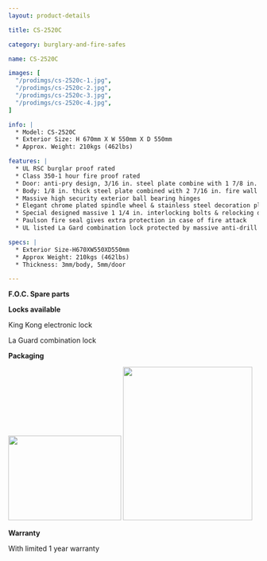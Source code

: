 ```yaml
---
layout: product-details

title: CS-2520C

category: burglary-and-fire-safes

name: CS-2520C

images: [
  "/prodimgs/cs-2520c-1.jpg",
  "/prodimgs/cs-2520c-2.jpg",
  "/prodimgs/cs-2520c-3.jpg",
  "/prodimgs/cs-2520c-4.jpg",
]

info: |
  * Model: CS-2520C
  * Exterior Size: H 670mm X W 550mm X D 550mm
  * Approx. Weight: 210kgs (462lbs)

features: |
  * UL RSC burglar proof rated
  * Class 350-1 hour fire proof rated
  * Door: anti-pry design, 3/16 in. steel plate combine with 1 7/8 in. fire wall
  * Body: 1/8 in. thick steel plate combined with 2 7/16 in. fire wall
  * Massive high security exterior ball bearing hinges
  * Elegant chrome plated spindle wheel & stainless steel decoration plate
  * Special designed massive 1 1/4 in. interlocking bolts & relocking device to superior door security
  * Paulson fire seal gives extra protection in case of fire attack
  * UL listed La Gard combination lock protected by massive anti-drill plate

specs: |
  * Exterior Size-H670XW550XD550mm
  * Approx Weight: 210kgs (462lbs)
  * Thickness: 3mm/body, 5mm/door

---
```


**F.O.C. Spare parts**

**Locks available**

King Kong electronic lock

La Guard combination lock

**Packaging**

<img alt="" src="{PRODIMGS}/prodimgs/cs-2520c-5.jpg" style="width: 227px; height: 170px;" />

<img alt="" src="{PRODIMGS}/prodimgs/cs-2520c-6.jpg" style="width: 260px; height: 308px;" />

**Warranty**

With limited 1 year warranty
